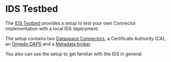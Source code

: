 # IDS Testbed

The [IDS Testbed](https://github.com/International-Data-Spaces-Association/IDS-testbed) provides a setup to test your own Connector implementation with a local IDS deployment.

The setup contains two [Dataspace Connectors](https://github.com/International-Data-Spaces-Association/DataspaceConnector), a Certificate Authority (CA), an [Omjedn DAPS](https://github.com/Fraunhofer-AISEC/omejdn-server) and a [Metadata broker](https://github.com/International-Data-Spaces-Association/metadata-broker-open-core).

You also can use the setup to get familiar with the IDS in general.


